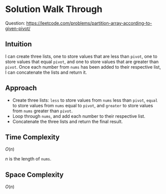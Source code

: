 # Solution Walk Through
Question: https://leetcode.com/problems/partition-array-according-to-given-pivot/

## Intuition
I can create three lists, one to store values that are less than `pivot`, one to store values that equal `pivot`, and one to store values that are greater than `pivot`. Once each number from `nums` has been added to their respective list, I can concatenate the lists and return it.

## Approach
- Create three lists: `less` to store values from `nums` less than `pivot`, `equal` to store values from `nums` equal to `pivot`, and `greater` to store values from `nums` greater than `pivot`.
- Loop through `nums`, and add each number to their respective list.
- Concatenate the three lists and return the final result.

## Time Complexity
$O(n)$

$n$ is the length of `nums`.

## Space Complexity
$O(n)$